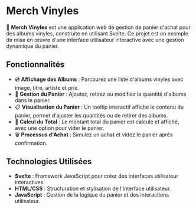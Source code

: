 # Merch Vinyles

📱 **Merch Vinyles** est une application web de gestion de panier d'achat pour des albums vinyles, construite en utilisant Svelte. Ce projet est un exemple de mise en œuvre d'une interface utilisateur interactive avec une gestion dynamique du panier.

## Fonctionnalités

- 💿 **Affichage des Albums** : Parcourez une liste d'albums vinyles avec image, titre, artiste et prix.
- 🛒 **Gestion du Panier** : Ajoutez, retirez ou modifiez la quantité d'albums dans le panier.
- 📋 **Visualisation du Panier** : Un tooltip interactif affiche le contenu du panier, permet d'ajuster les quantités ou de retirer des albums.
- 🧮 **Calcul du Total** : Le montant total du panier est calculé et affiché, avec une option pour vider le panier.
- 🗑️ **Processus d'Achat** : Simulez un achat et videz le panier après confirmation.

## Technologies Utilisées

- **Svelte** : Framework JavaScript pour créer des interfaces utilisateur interactives.
- **HTML/CSS** : Structuration et stylisation de l'interface utilisateur.
- **JavaScript** : Gestion de la logique du panier et des interactions utilisateur.

